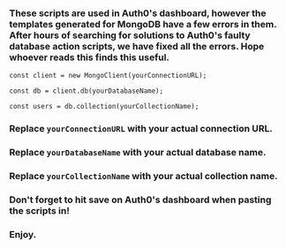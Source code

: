### These scripts are used in Auth0's dashboard, however the templates generated for MongoDB have a few errors in them. After hours of searching for solutions to Auth0's faulty database action scripts, we have fixed all the errors. Hope whoever reads this finds this useful.

`const client = new MongoClient(yourConnectionURL);`

`const db = client.db(yourDatabaseName);`

`const users = db.collection(yourCollectionName);`

### Replace `yourConnectionURL` with your actual connection URL.
### Replace `yourDatabaseName` with your actual database name.
### Replace `yourCollectionName` with your actual collection name.

### Don't forget to hit save on Auth0's dashboard when pasting the scripts in!

### Enjoy.